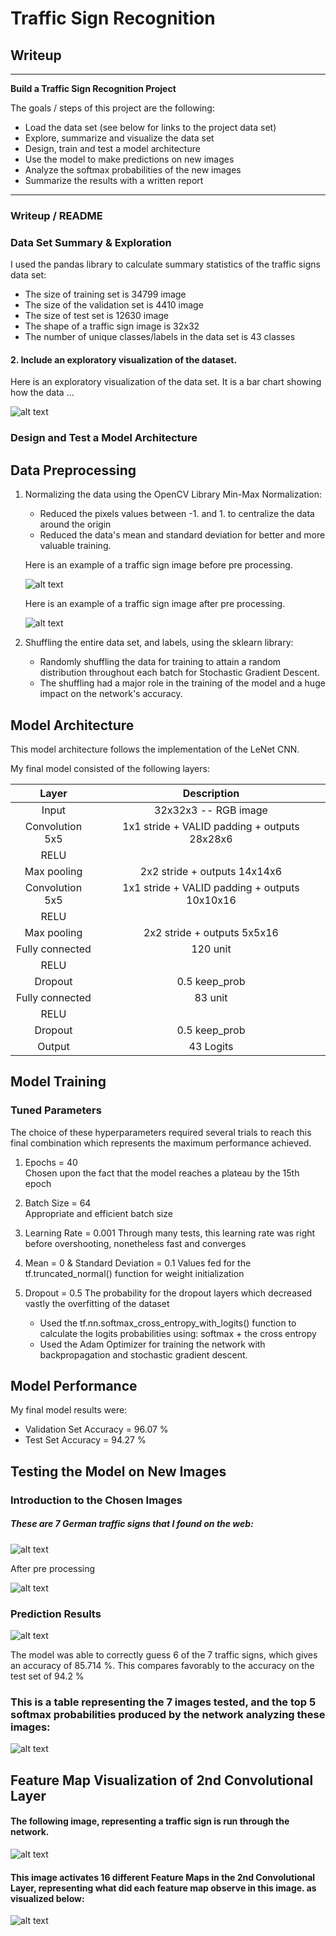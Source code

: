 # **Traffic Sign Recognition** 

## Writeup

---

**Build a Traffic Sign Recognition Project**

The goals / steps of this project are the following:
* Load the data set (see below for links to the project data set)
* Explore, summarize and visualize the data set
* Design, train and test a model architecture
* Use the model to make predictions on new images
* Analyze the softmax probabilities of the new images
* Summarize the results with a written report


[//]: # (Image References)

[image1]: ./examples/visualization.png "Visualization"

[image2]: ./examples/before.png "Before Pre processing"
[image3]: ./examples/after.png "After Pre processing"
[image4]: ./examples/web_image.png "Web Test Images"
[image5]: ./examples/web_image_result.png "Web Test Images Result"
[image6]: ./examples/softmax.png "Softmax"
[image7]: ./examples/sample.png "sample"
[image8]: ./examples/prediction.png "prediction"
[image9]: ./examples/top5.png "top5"


---
### Writeup / README

### Data Set Summary & Exploration

I used the pandas library to calculate summary statistics of the traffic
signs data set:

* The size of training set is 34799 image
* The size of the validation set is 4410 image
* The size of test set is 12630 image
* The shape of a traffic sign image is 32x32 
* The number of unique classes/labels in the data set is 43 classes

#### 2. Include an exploratory visualization of the dataset.

Here is an exploratory visualization of the data set. It is a bar chart showing how the data ...

![alt text][image1]

### Design and Test a Model Architecture

## Data Preprocessing
  
1. Normalizing the data using the OpenCV Library Min-Max Normalization:
      * Reduced the pixels values between -1. and 1. to centralize the data around the origin
      * Reduced the data's mean and standard deviation for better and more valuable training.
     
     Here is an example of a traffic sign image before pre processing.

     ![alt text][image2]             
     
     Here is an example of a traffic sign image after pre processing.
          
     ![alt text][image3]  

2. Shuffling the entire data set, and labels, using the sklearn library:
     * Randomly shuffling the data for training to attain a random distribution throughout each batch for Stochastic Gradient Descent.
     * The shuffling had a major role in the training of the model and a huge impact on the network's accuracy.


## Model Architecture

This model architecture follows the implementation of the LeNet CNN.

My final model consisted of the following layers:

| Layer         		|     Description	        					| 
|:---------------------:|:---------------------------------------------:| 
| Input         		| 32x32x3 --  RGB image   							| 
| Convolution 5x5     	| 1x1 stride + VALID padding + outputs 28x28x6 	|
| RELU					|												|
| Max pooling	      	| 2x2 stride + outputs 14x14x6 				|
| Convolution 5x5	    | 1x1 stride + VALID padding + outputs 10x10x16 	|
| RELU					|												|
| Max pooling	      	| 2x2 stride + outputs 5x5x16 				|
| Fully connected		| 120 unit        									|
| RELU					|												|
| Dropout				| 0.5 keep_prob        									|
| Fully connected		| 83 unit        									|
| RELU																	|
| Dropout				| 0.5 keep_prob        									|
|	Output					|	43 Logits											|




## Model Training
### Tuned Parameters
The choice of these hyperparameters required several trials to reach this final combination which represents the maximum performance achieved.
1. Epochs = 40   
   Chosen upon the fact that the model reaches a plateau by the 15th epoch
2. Batch Size = 64  
   Appropriate and efficient batch size     
3. Learning Rate = 0.001
   Through many tests, this learning rate was right before overshooting, nonetheless fast and converges
4. Mean = 0  &  Standard Deviation = 0.1 
   Values fed for the tf.truncated_normal() function for weight initialization 
5. Dropout = 0.5 
   The probability for the dropout layers which decreased vastly the overfitting of the dataset

    * Used the tf.nn.softmax_cross_entropy_with_logits() function to calculate the logits probabilities using: softmax + the cross entropy 
    * Used the Adam Optimizer for training the network with backpropagation and stochastic gradient descent.


## Model Performance
My final model results were:
* Validation Set Accuracy = 96.07 % 
* Test Set Accuracy = 94.27 %


## Testing the Model on New Images
### Introduction to the Chosen Images
##### These are 7 German traffic signs that I found on the web:

![alt text][image4]

After pre processing

![alt text][image5]


### Prediction Results

![alt text][image8]

The model was able to correctly guess 6 of the 7 traffic signs, which gives an accuracy of 85.714 %. This compares favorably to the accuracy on the test set of 94.2 %

### This is a table representing the 7 images tested, and the top 5 softmax probabilities produced by the network analyzing these images:

![alt text][image9]


## Feature Map Visualization of 2nd Convolutional Layer

#### The following image, representing a traffic sign is run through the network.
![alt text][image7]

#### This image activates 16 different Feature Maps in the 2nd Convolutional Layer, representing what did each feature map observe in this image. as visualized below:
![alt text][image6]



